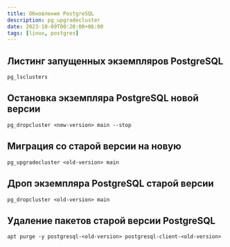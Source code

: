 ```yaml
---
title: Обновление PostgreSQL
description: pg_upgradecluster
date: 2023-10-09T00:20:00+06:00
tags: [linux, postgres]
---
```


## Листинг запущенных экземпляров PostgreSQL
```ell
pg_lsclusters
```

## Остановка экземпляра PostgreSQL новой версии
```ell
pg_dropcluster <new-version> main --stop
```

## Миграция со старой версии на новую
```ell
pg_upgradecluster <old-version> main
```

## Дроп экземпляра PostgreSQL старой версии 
```ell
pg_dropcluster <old-version> main
```

## Удаление пакетов старой версии PostgreSQL
```
apt purge -y postgresql-<old-version> postgresql-client-<old-version>
```
